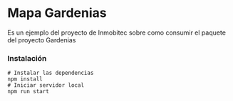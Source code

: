 # Mapa Gardenias
Es un ejemplo del proyecto de Inmobitec sobre como consumir el paquete del proyecto Gardenias
### Instalación
```shell
# Instalar las dependencias
npm install
# Iniciar servidor local
npm run start
```
